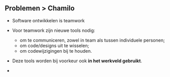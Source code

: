 Problemen &gt; Chamilo
----------------------

- Software ontwikkelen is teamwork
- Voor teamwork zijn nieuwe tools nodig:
  - om te communiceren, zowel in team als tussen individuele personen;
  - om code/designs uit te wisselen;
  - om codewijzigingen bij te houden.
- Deze tools worden bij voorkeur ook
  **in het werkveld gebruikt**.


- 
